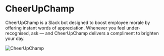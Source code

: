 # CheerUpChamp
CheerUpChamp is a Slack bot designed to boost employee morale by offering instant words of appreciation. Whenever you feel under-recognised, ask — and CheerUpChamp delivers a compliment to brighten your day.

![CheerUpChamp](https://github.com/Noelierx/CheerUpChamp/assets/23256782/b79f8a36-acc1-4710-a89a-2281b8061ced)
